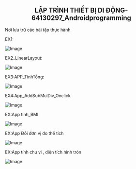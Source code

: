 <h2 align="center">LẬP TRÌNH THIẾT BỊ DI ĐỘNG-64130297_Androidprogramming</h2>
Nơi lưu trữ các bài tập thực hành


EX1:

![Image](https://github.com/user-attachments/assets/e828a219-f981-41ef-a554-b2ea931a4ad8)

EX2_LinearLayout:


![Image](https://github.com/user-attachments/assets/05bf16dd-32ab-4a6f-bbbe-2765ba41c7db)


EX3:APP_TínhTổng:

![Image](https://github.com/user-attachments/assets/0ec01dd4-8b8b-422b-9310-ce70267d5a7c)


EX4:App_AddSubMulDiv_Onclick


![Image](https://github.com/user-attachments/assets/a9b31aa6-8ef6-4495-8cbb-09c2dfc785f2)


EX:App tính_BMI


![Image](https://github.com/user-attachments/assets/5ba2029c-5f0e-4b2d-9e64-2f3e110ff024)


EX:App Đổi đơn vị đo thể tích


![Image](https://github.com/user-attachments/assets/656eade2-6bab-49e9-a904-46de54209e69)


EX:App tính chu vi , diện tích hình tròn


![Image](https://github.com/user-attachments/assets/a3d3d6de-6aeb-4853-be5d-f0fa0047914f)


